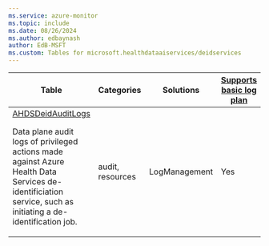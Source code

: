 ```yaml
---
ms.service: azure-monitor
ms.topic: include
ms.date: 08/26/2024
ms.author: edbaynash
author: EdB-MSFT
ms.custom: Tables for microsoft.healthdataaiservices/deidservices
---
```



| Table | Categories | Solutions|[Supports basic log plan](/azure/azure-monitor/logs/basic-logs-configure?tabs=portal-1#compare-the-basic-and-analytics-log-data-plans)| Queries|
|---|---|---|---|---|
| [AHDSDeidAuditLogs](/azure/azure-monitor/reference/tables/AHDSDeidAuditLogs)<p>Data plane audit logs of privileged actions made against Azure Health Data Services de-identificiation service, such as initiating a de-identification job. | audit, resources | LogManagement | Yes| -|

  
